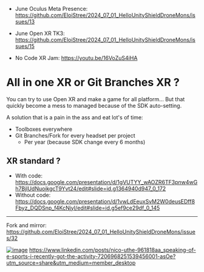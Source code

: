 

- June Oculus Meta Presence: https://github.com/EloiStree/2024_07_01_HelloUnityShieldDroneMons/issues/13
- June Open XR TK3: https://github.com/EloiStree/2024_07_01_HelloUnityShieldDroneMons/issues/15


- No Code XR Jam: https://youtu.be/16VoZuS4iHA

# All in one XR or Git Branches XR ?

You can try to use Open XR and make a game for all platform...
But that quickly become a mess to managed because of the SDK auto-setting.

A solution that is a pain in the ass and eat lot's of time:
- Toolboxes everywhere
- Git Branches/Fork for every headset per project
  - Per year (because SDK change every 6 months) 


## XR standard ?
- With code: https://docs.google.com/presentation/d/1gVUTYY_wAOZR6TF3pnw4wGh7BjlUdNuoikgcT9Yvt24/edit#slide=id.g1364940d947_0_172
- Without code: https://docs.google.com/presentation/d/1vwLdEeuxSvM2W0deusEDff8Fbyz_DQDSnp_f4KcNjyI/edit#slide=id.g5ef9ce29df_0_145




--------------

Fork and mirror:
https://github.com/EloiStree/2024_07_01_HelloUnityShieldDroneMons/issues/32








[![image](https://github.com/EloiStree/2024_07_01_HelloUnityDroneSoccerMons/assets/20149493/1069ea9d-3bc9-4e8d-9841-2f4f8980b996)](https://www.linkedin.com/posts/nico-uthe-961818aa_speaking-of-e-sports-i-recently-got-the-activity-7206968251539456001-asOe?utm_source=share&utm_medium=member_desktop)
https://www.linkedin.com/posts/nico-uthe-961818aa_speaking-of-e-sports-i-recently-got-the-activity-7206968251539456001-asOe?utm_source=share&utm_medium=member_desktop







